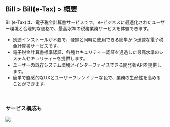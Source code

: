 ## Bill > Bill(e-Tax) > 概要

Bill(e-Tax)は、電子税金計算書サービスです。
e-ビジネスに最適化されたユーザー環境と合理的な価格で、最高水準の税務業務サービスを体験できます。

* 別途インストールが不要で、登録と同時に使用できる簡単かつ迅速な電子税金計算書サービスです。
* 電子税金計算書標準認証、各種セキュリティー認証を通過した最高水準のシステムセキュリティーを提供します。
* ユーザーの既存システム環境とインターフェイスできる開発者APIを提供します。
* 簡単で直感的なUXとユーザーフレンドリーな色で、業務の生産性を高めることができます。

<br/>

### サービス構成も
![](http://static.toastoven.net/prod_toastbill/Bill(e-Tax)_overview01_en.png)